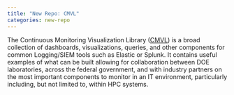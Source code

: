 ```yaml
---
title: "New Repo: CMVL"
categories: new-repo
---
```


The Continuous Monitoring Visualization Library ([CMVL](https://github.com/LLNL/cmvl)) is a broad collection of dashboards, visualizations, queries, and other components for common Logging/SIEM tools such as Elastic or Splunk. It contains useful examples of what can be built allowing for collaboration between DOE laboratories, across the federal government, and with industry partners on the most important components to monitor in an IT environment, particularly including, but not limited to, within HPC systems.
